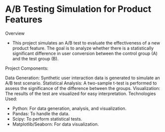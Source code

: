 # A/B Testing Simulation for Product Features
Overview
- This project simulates an A/B test to evaluate the effectiveness of a new product feature. The goal is to analyze whether there is a statistically significant difference in user conversion between the control group (A) and the test group (B).

Project Components:

Data Generation: Synthetic user interaction data is generated to simulate an A/B test scenario.
Statistical Analysis: A two-sample t-test is performed to assess the significance of the difference between the groups.
Visualization: The results of the test are visualized for easy interpretation.
Technologies Used:

- Python: For data generation, analysis, and visualization.
- Pandas: To handle the data.
- Scipy: To perform statistical tests.
- Matplotlib/Seaborn: For data visualization.

